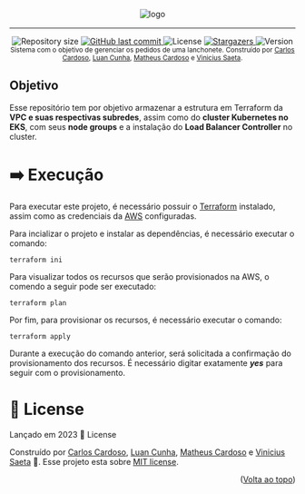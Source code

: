 <!-- Permite  a funcionalidade de voltar ao topo -->
<a name="readme-top"></a>

<!-- Titulo do projeto -->
<div align="center" style="margin-bottom: 16px">
    <img src=".github/images/logo.png" alt="logo" />
</div>

___________________________________________________

<!-- Informações visuais do projeto -->
<div align="center">
    <img alt="Repository size" src="https://img.shields.io/github/repo-size/FIAP-G04/iburguer-eks?color=009bd9">
    <a href="https://github.com/FIAP-G04/iburguer-eks/commits/main">
        <img alt="GitHub last commit" src="https://img.shields.io/github/last-commit/FIAP-G04/iburguer-eks?color=009bd9">
    </a>
    <img alt="License" src="https://img.shields.io/badge/license-MIT-009db9">
    <a href="https://github.com/FIAP-G04/iburguer-eks/stargazers">
        <img alt="Stargazers" src="https://img.shields.io/github/stars/FIAP-G04/iburguer-eks?color=009db9&logo=github">
    </a>
    <img alt="Version" src="https://img.shields.io/badge/Version-8.0-3B19E5?logo=dotnet" />
</div>

<!-- Breve descrição sobre o projeto -->

<div align="center">
  <sub>Sistema com o objetivo de gerenciar os pedidos de uma lanchonete. Construído por <a href="https://github.com/CarlosEduAC">Carlos Cardoso</a>, <a href="https://github.com/LuanPCunha">Luan Cunha</a>, <a href="https://github.com/matheusantonio">Matheus Cardoso</a> e <a href="https://github.com/vinisaeta">Vinicius Saeta</a>.
  </sub>
</div>

<!-- Tabela de conteúdo do projeto -->

## Objetivo
Esse repositório tem por objetivo armazenar a estrutura em Terraform da **VPC e suas respectivas subredes**, assim como do **cluster Kubernetes no EKS**, com seus **node groups** e a instalação do **Load Balancer Controller** no cluster.

# ➡️ Execução

<!-- Pré-requisitos para rodar o projeto -->

Para executar este projeto, é necessário possuir o [Terraform](https://www.terraform.io/) instalado, assim como as credenciais da [AWS](https://aws.amazon.com/pt/) configuradas.

Para incializar o projeto e instalar as dependências, é necessário executar o comando:

``` terraform ini ``` 

Para visualizar todos os recursos que serão provisionados na AWS, o comendo a seguir pode ser executado:

``` terraform plan ``` 

Por fim, para provisionar os recursos, é necessário executar o comando:

``` terraform apply ``` 

Durante a execução do comando anterior, será solicitada a confirmação do provisionamento dos recursos. É necessário digitar exatamente ***yes*** para seguir com o provisionamento.

# 📕 License

Lançado em 2023 📕 License

Construído por [Carlos Cardoso](https://github.com/CarlosEduAC), [Luan Cunha](https://github.com/LuanPCunha), [Matheus Cardoso](https://github.com/matheusantonio) e [Vinicius Saeta](https://github.com/vinisaeta) 🚀.
Esse projeto esta sobre [MIT license](./LICENSE).

<p align="right">(<a href="#readme-top">Volta ao topo</a>)</p>

[swaggerlogo]: .github/images/swagger.svg
[menufunc]: .github/images/func_menu.png
[customerfunc]: .github/images/func_customer.png
[shoppingcartfunc]: .github/images/func_shopping_cart.png
[checkoutfunc]: .github/images/func_checkout.png
[orderfunc]: .github/images/func_order.png
[diagramaimplantacaok8s]: .github/images/diagrama-de-implantacao-k8s.png
[visaoinfra1]: .github/images/visao-de-infraestrutura-parte-1.png
[visaoinfra2]: .github/images/visao-de-infraestrutura-parte-2.png
[visaomacro]: .github/images/visao-macro.png
